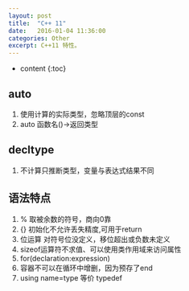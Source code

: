 ```yaml
---
layout: post
title:  "C++ 11"
date:   2016-01-04 11:36:00
categories: Other
excerpt: C++11 特性。
---
```


* content
{:toc}

## auto
1. 使用计算的实际类型，忽略顶层的const
2. auto 函数名()->返回类型

## decltype
1. 不计算只推断类型，变量与表达式结果不同

## 语法特点
01. % 取被余数的符号，商向0靠
02. {} 初始化不允许丢失精度,可用于return
03. 位运算 对符号位没定义，移位超出或负数未定义
04. sizeof运算符不求值、可以使用类作用域来访问属性
05. for(declaration:expression)
06. 容器不可以在循环中增删，因为预存了end
07. using name=type 等价 typedef
